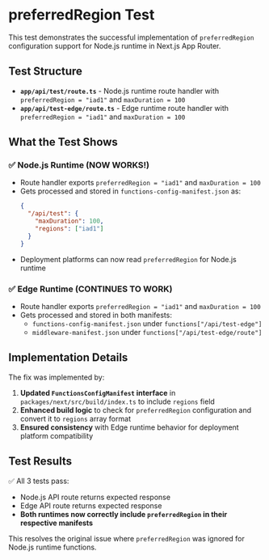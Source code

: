 # preferredRegion Test

This test demonstrates the successful implementation of `preferredRegion` configuration support for Node.js runtime in Next.js App Router.

## Test Structure

- **`app/api/test/route.ts`** - Node.js runtime route handler with `preferredRegion = "iad1"` and `maxDuration = 100`
- **`app/api/test-edge/route.ts`** - Edge runtime route handler with `preferredRegion = "iad1"` and `maxDuration = 100`

## What the Test Shows

### ✅ Node.js Runtime (NOW WORKS!)

- Route handler exports `preferredRegion = "iad1"` and `maxDuration = 100`
- Gets processed and stored in `functions-config-manifest.json` as:
  ```json
  {
    "/api/test": {
      "maxDuration": 100,
      "regions": ["iad1"]
    }
  }
  ```
- Deployment platforms can now read `preferredRegion` for Node.js runtime

### ✅ Edge Runtime (CONTINUES TO WORK)

- Route handler exports `preferredRegion = "iad1"` and `maxDuration = 100`
- Gets processed and stored in both manifests:
  - `functions-config-manifest.json` under `functions["/api/test-edge"]`
  - `middleware-manifest.json` under `functions["/api/test-edge/route"]`

## Implementation Details

The fix was implemented by:

1. **Updated `FunctionsConfigManifest` interface** in `packages/next/src/build/index.ts` to include `regions` field
2. **Enhanced build logic** to check for `preferredRegion` configuration and convert it to `regions` array format
3. **Ensured consistency** with Edge runtime behavior for deployment platform compatibility

## Test Results

✅ All 3 tests pass:

- Node.js API route returns expected response
- Edge API route returns expected response
- **Both runtimes now correctly include `preferredRegion` in their respective manifests**

This resolves the original issue where `preferredRegion` was ignored for Node.js runtime functions.
